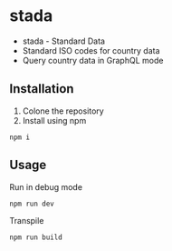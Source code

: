 # stada
* stada - Standard Data
* Standard ISO codes for country data
* Query country data in GraphQL mode


## Installation
1. Colone the repository
2. Install using npm 
```
npm i
```

## Usage
Run in debug mode 
```
npm run dev
```

Transpile
```
npm run build
```
